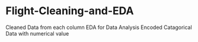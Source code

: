 # Flight-Cleaning-and-EDA
Cleaned Data from each column 
EDA for Data Analysis 
Encoded Catagorical Data with numerical value
